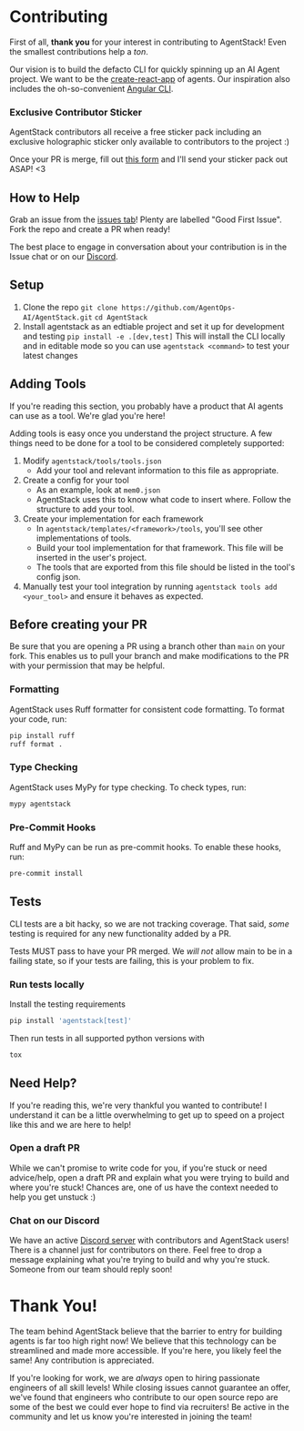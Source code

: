 # Contributing
First of all, __thank you__ for your interest in contributing to AgentStack! Even the smallest contributions help a _ton_.

Our vision is to build the defacto CLI for quickly spinning up an AI Agent project. We want to be the [create-react-app](https://create-react-app.dev/) of agents. Our inspiration also includes the oh-so-convenient [Angular CLI](https://v17.angular.io/cli).

### Exclusive Contributor Sticker
AgentStack contributors all receive a free sticker pack including an exclusive holographic sticker only available to contributors to the project :)

Once your PR is merge, fill out [this form](https://docs.google.com/forms/d/e/1FAIpQLSfvBEnsT8nsQleonJHoWQtHuhbsgUJ0a9IjOqeZbMGkga2NtA/viewform?usp=sf_link) and I'll send your sticker pack out ASAP! <3

## How to Help

Grab an issue from the [issues tab](https://github.com/AgentOps-AI/AgentStack/issues)! Plenty are labelled "Good First Issue". Fork the repo and create a PR when ready!

The best place to engage in conversation about your contribution is in the Issue chat or on our [Discord](https://discord.gg/JdWkh9tgTQ).

## Setup

1. Clone the repo
   `git clone https://github.com/AgentOps-AI/AgentStack.git`
   `cd AgentStack`
2. Install agentstack as an edtiable project and set it up for development and testing
   `pip install -e .[dev,test]`
   This will install the CLI locally and in editable mode so you can use `agentstack <command>` to test your latest changes


## Adding Tools
If you're reading this section, you probably have a product that AI agents can use as a tool. We're glad you're here!

Adding tools is easy once you understand the project structure. A few things need to be done for a tool to be considered completely supported:

1. Modify `agentstack/tools/tools.json`
   - Add your tool and relevant information to this file as appropriate.
2. Create a config for your tool
   - As an example, look at `mem0.json`
   - AgentStack uses this to know what code to insert where. Follow the structure to add your tool.
3. Create your implementation for each framework
   - In `agentstack/templates/<framework>/tools`, you'll see other implementations of tools.
   - Build your tool implementation for that framework. This file will be inserted in the user's project.
   - The tools that are exported from this file should be listed in the tool's config json.
4. Manually test your tool integration by running `agentstack tools add <your_tool>` and ensure it behaves as expected.

## Before creating your PR
Be sure that you are opening a PR using a branch other than `main` on your fork. This enables us
to pull your branch and make modifications to the PR with your permission that may be helpful.

### Formatting
AgentStack uses Ruff formatter for consistent code formatting. To format your code, run:
```bash
pip install ruff
ruff format .
```

### Type Checking
AgentStack uses MyPy for type checking. To check types, run:
```bash
mypy agentstack
```

### Pre-Commit Hooks
Ruff and MyPy can be run as pre-commit hooks. To enable these hooks, run:
```bash
pre-commit install
```

## Tests
CLI tests are a bit hacky, so we are not tracking coverage. 
That said, _some_ testing is required for any new functionality added by a PR.

Tests MUST pass to have your PR merged. We _will not_ allow main to be in a failing state, so if your tests are failing, this is your problem to fix.

### Run tests locally
Install the testing requirements
```bash
pip install 'agentstack[test]'
```

Then run tests in all supported python versions with
```bash
tox
```

## Need Help?
If you're reading this, we're very thankful you wanted to contribute! I understand it can be a little overwhelming to 
get up to speed on a project like this and we are here to help!

### Open a draft PR
While we can't promise to write code for you, if you're stuck or need advice/help, open a draft PR and explain what you were trying to build and where you're stuck! Chances are, one of us have the context needed to help you get unstuck :)

### Chat on our Discord
We have an active [Discord server](https://discord.gg/JdWkh9tgTQ) with contributors and AgentStack users! There is a channel just for contributors on there. Feel free to drop a message explaining what you're trying to build and why you're stuck. Someone from our team should reply soon!

# Thank You!
The team behind AgentStack believe that the barrier to entry for building agents is far too high right now! We believe that this technology can be streamlined and made more accessible. If you're here, you likely feel the same! Any contribution is appreciated.

If you're looking for work, we are _always_ open to hiring passionate engineers of all skill levels! While closing issues cannot guarantee an offer, we've found that engineers who contribute to our open source repo are some of the best we could ever hope to find via recruiters! Be active in the community and let us know you're interested in joining the team!